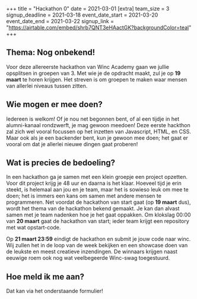 +++
title = "Hackathon 0"
date = 2021-03-01
[extra]
team_size = 3
signup_deadline = 2021-03-18
event_date_start = 2021-03-20
event_date_end = 2021-03-22
signup_link = "https://airtable.com/embed/shrb7QNT3eHAactGK?backgroundColor=teal"
+++
## Thema: Nog onbekend!

Voor deze allereerste hackathon van Winc Academy gaan we jullie opsplitsen in groepen van 3.
Met wie je de opdracht maakt, zul je op **19 maart** te horen krijgen.
Het streven is om groepen te maken waar mensen van allerlei niveaus tussen zitten.

## Wie mogen er mee doen?
Iedereen is welkom! Of je nou net begonnen bent, of al een tijdje in het alumni-kanaal rondzwerft, je mag
gewoon meedoen! Deze eerste hackthon zal zich wel vooral focussen op het inzetten van Javascript, HTML, en CSS.
Maar ook als je een backender bent, kun je gewoon mee doen; het gaat er vooral om dat je allerlei nieuwe dingen gaat
proberen!

## Wat is precies de bedoeling?
In een hackathon ga je samen met een klein groepje een project opzetten. Voor dit project krijg je 48 uur en daarna
is het klaar. Hoeveel tijd je erin steekt, is helemaal aan jou en je team, maar het is sowieso leuk om mee te doen;
het is immers een kans om samen met andere mensen te programmeren. Net voordat de hackathon van start gaat (op **19 maart** dus),
wordt het thema van de hackathon bekend gemaakt. Je kan dan alvast samen met je team nadenken hoe je het gaat oppakken.
Om klokslag 00:00 van **20 maart** gaat de hackathon van start; ieder team krijgt een repository met wat opstart-code.

Op **21 maart 23:59** eindigt de hackathon en submit je jouw code naar winc. Wij zullen het in de loop van de week
bekijken en een showcase doen van de leukste en meest creatieve inzendingen. De winnaars krijgen naast eeuwige roem ook
nog wat veelbegeerde Winc-swag toegestuurd. 

## Hoe meld ik me aan? 
Dat kan via het onderstaande formulier!

